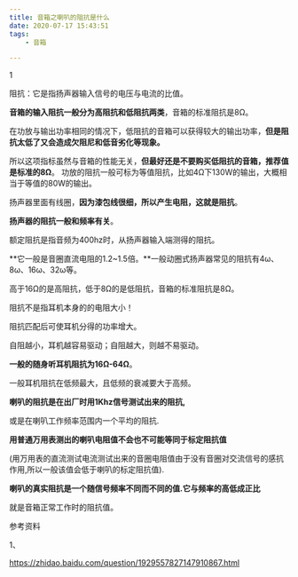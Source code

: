 ```yaml
---
title: 音箱之喇叭的阻抗是什么
date: 2020-07-17 15:43:51
tags:
	- 音箱

---
```


1

阻抗：它是指扬声器输入信号的电压与电流的比值。

**音箱的输入阻抗一般分为高阻抗和低阻抗两类**，音箱的标准阻抗是8Ω。

在功放与输出功率相同的情况下，低阻抗的音箱可以获得较大的输出功率，**但是阻抗太低了又会造成欠阻尼和低音劣化等现象。**

所以这项指标虽然与音箱的性能无关，**但最好还是不要购买低阻抗的音箱，推荐值是标准的8Ω**。 功放的阻抗一般可标为等值阻抗，比如4Ω下130W的输出，大概相当于等值的80W的输出。

扬声器里面有线圈，**因为漆包线很细，所以产生电阻，这就是阻抗**。

**扬声器的阻抗一般和频率有关**。

额定阻抗是指音频为400hz时，从扬声器输入端测得的阻抗。

**它一般是音圈直流电阻的1.2~1.5倍。**一般动圈式扬声器常见的阻抗有4ω、8ω、16ω、32ω等。

高于16Ω的是高阻抗，低于8Ω的是低阻抗，音箱的标准阻抗是8Ω。



阻抗不是指耳机本身的的电阻大小！

阻抗匹配后可使耳机分得的功率增大。

自阻越小，耳机越容易驱动；自阻越大，则越不易驱动。

**一般的随身听耳机阻抗为16Ω-64Ω**。

一般耳机阻抗在低频最大，且低频的衰减要大于高频。



**喇叭的阻抗是在出厂时用1Khz信号测试出来的阻抗,**

或是在喇叭工作频率范围内一个平均的阻抗.

**用普通万用表测出的喇叭电阻值不会也不可能等同于标定阻抗值**

(用万用表的直流测试电流测试出来的音圈电阻值由于没有音圈对交流信号的感抗作用,所以一般该值会低于喇叭的标定阻抗值).

**喇叭的真实阻抗是一个随信号频率不同而不同的值.它与频率的高低成正比**

就是音箱正常工作时的阻抗值。



参考资料

1、

https://zhidao.baidu.com/question/1929557827147910867.html